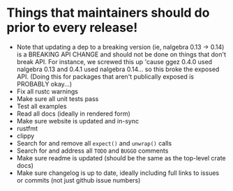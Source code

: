 # Things that maintainers should do prior to every release!

 * Note that updating a dep to a breaking version (ie, nalgebra 0.13 -> 0.14) is a BREAKING
API CHANGE and should not be done on things that don't break API.  For instance, we screwed this
up 'cause ggez 0.4.0 used nalgebra 0.13 and 0.4.1 used nalgebra 0.14... so this broke the exposed
API.  (Doing this for packages that aren't publically exposed is PROBABLY okay...)
 * Fix all rustc warnings
 * Make sure all unit tests pass
 * Test all examples
 * Read all docs (ideally in rendered form)
 * Make sure website is updated and in-sync
 * rustfmt
 * clippy
 * Search for and remove all `expect()` and `unwrap()` calls
 * Search for and address all `TODO` and `BUGGO` comments
 * Make sure readme is updated (should be the same as the top-level crate docs)
 * Make sure changelog is up to date, ideally including full links to issues or commits (not just github issue numbers)
